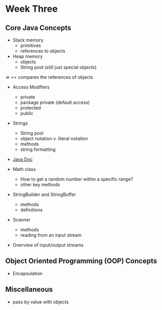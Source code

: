 # Week Three

## Core Java Concepts
* Stack memory
    - primitives 
    - references to objects
* Heap memory 
    - objects
    - String pool (still just special objects)
    
=> == compares the references of objects

* Access Modifiers
    - private
    - package private (default access)
    - protected
    - public
* Strings
    - String pool 
    - object notation v. literal notation
    - methods
    - string formatting
* [Java Doc](https://docs.oracle.com/en/java/javase/11/docs/api/java.base/java/lang/package-summary.html)

* Math class
    - How to get a random number within a specific range?
    - other key methods

* StringBuilder and StringBuffer
    - methods
    - definitions

* Scanner
    - methods
    - reading from an input stream

* Overview of input/output streams

## Object Oriented Programming (OOP) Concepts
* Encapsulation


## Miscellaneous
* pass by value with objects

